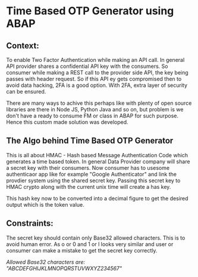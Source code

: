 # Time Based OTP Generator using ABAP

## Context:

To enable Two Factor Authentication while making an API call. In general API provider shares a confidential API key with the consumers. So consumer while making a REST call to the provider side API, the key being passes with header request. So if this API ey gets compromised then to avoid data hacking, 2FA is a good option. With 2FA, extra layer of security can be ensured. 

There are many ways to achive this perhaps like with plenty of open source libraries are there in Node JS, Python Java and so on, but problem is we don't have a ready to consume FM or class in ABAP for such purpose. Hence this custom made solution was developed. 

## The Algo behind Time Based OTP Generator 

This is all about HMAC - Hash based Message Authentication Code which generates a time based token. In general Data Provider company will share a secret key with their consumers. Now consumer has to usesome authenticaor app like for example "Google Authenticator" and link the provdier system using the shared secret key. 
Passing this secret key to HMAC crypto along with the current unix time will create a has key. 

This hash key now to be converted into a decimal figure to get the desired output which is the token value. 

## Constraints:

The secret key should contain only Base32 allowed characters. This is to avoid human error. 
As o or 0 and 1 or l looks very similar and user or consumer can make a mistake to get the secret key correctly. 

*Allowed Base32 characters are: "ABCDEFGHIJKLMNOPQRSTUVWXYZ234567"*
